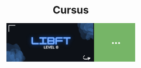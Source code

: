 <div align="center">
  <h1>Cursus</h1>
  <img src="images/Libft.png" alt="Bannière" style="width: 70%; max-width: 400px; height: auto; border: none;">
</div>
